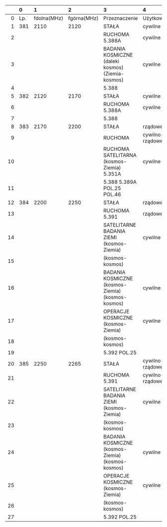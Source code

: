 |    | 0   | 1           | 2           | 3                                                 | 4               |
|---:|:----|:------------|:------------|:--------------------------------------------------|:----------------|
|  0 | Lp. | fdolna(MHz) | fgórna(MHz) | Przeznaczenie                                     | Użytkowanie     |
|  1 | 381 | 2110        | 2120        | STAŁA                                             | cywilne         |
|  2 |     |             |             | RUCHOMA 5.388A                                    | cywilne         |
|  3 |     |             |             | BADANIA KOSMICZNE (daleki kosmos) (Ziemia-kosmos) | cywilne         |
|  4 |     |             |             | 5.388                                             |                 |
|  5 | 382 | 2120        | 2170        | STAŁA                                             | cywilne         |
|  6 |     |             |             | RUCHOMA 5.388A                                    | cywilne         |
|  7 |     |             |             | 5.388                                             |                 |
|  8 | 383 | 2170        | 2200        | STAŁA                                             | rządowe         |
|  9 |     |             |             | RUCHOMA                                           | cywilno-rządowe |
| 10 |     |             |             | RUCHOMA SATELITARNA (kosmos-Ziemia) 5.351A        | cywilne         |
| 11 |     |             |             | 5.388 5.389A POL.25 POL.46                        |                 |
| 12 | 384 | 2200        | 2250        | STAŁA                                             | rządowe         |
| 13 |     |             |             | RUCHOMA 5.391                                     | rządowe         |
| 14 |     |             |             | SATELITARNE BADANIA ZIEMI (kosmos-Ziemia)         | cywilne         |
| 15 |     |             |             | (kosmos-kosmos)                                   |                 |
| 16 |     |             |             | BADANIA KOSMICZNE (kosmos-Ziemia) (kosmos-kosmos) | cywilne         |
| 17 |     |             |             | OPERACJE KOSMICZNE (kosmos-Ziemia)                | cywilne         |
| 18 |     |             |             | (kosmos-kosmos)                                   |                 |
| 19 |     |             |             | 5.392 POL.25                                      |                 |
| 20 | 385 | 2250        | 2265        | STAŁA                                             | cywilno-rządowe |
| 21 |     |             |             | RUCHOMA 5.391                                     | cywilno-rządowe |
| 22 |     |             |             | SATELITARNE BADANIA ZIEMI (kosmos-Ziemia)         | cywilne         |
| 23 |     |             |             | (kosmos-kosmos)                                   |                 |
| 24 |     |             |             | BADANIA KOSMICZNE (kosmos-Ziemia) (kosmos-kosmos) | cywilne         |
| 25 |     |             |             | OPERACJE KOSMICZNE (kosmos-Ziemia)                | cywilne         |
| 26 |     |             |             | (kosmos-kosmos)                                   |                 |
| 27 |     |             |             | 5.392 POL.25                                      |                 |